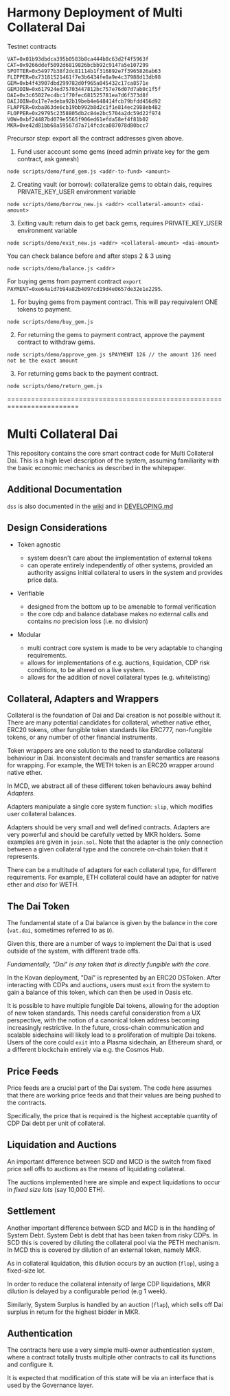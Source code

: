 
# Harmony Deployment of Multi Collateral Dai

Testnet contracts
```
VAT=0x01b93dbdca395b0583b8ca444b8c63d2f4f5963f
CAT=0x9266ddef5092d6819826bcbb92c9147a5e107299
SPOTTER=0x54977b38f2dc81114b1f316892e7f3965826ab63
FLIPPER=0x73181521461f7e3b6434fe8a9e4c37988d13db98
GEM=0xb4f43907dbd299782d0f965a045432c17ca8571e
GEMJOIN=0x617924ed75703447812bc757e76d07d7ab0c1f5f
DAI=0x3c65027ec4bc1f70fec681525781ea7d6f373d8f
DAIJOIN=0x17e7edeba92b19beb4e648414fcb79bfdd456d92
FLAPPER=0xba863de6cb19bb992b8d2c1f1e814ec2988eb482
FLOPPER=0x29795c2358805db2c84e2bc5704a2dc59d22f974
VOW=0xbf24487bd079e5565f906ed61efda58ef4f81b02
MKR=0xe42d81bb68a59567d7a714fcdca087078d80bcc7
```

Precursor step: export all the contract addresses given above.

1. Fund user account some gems (need admin private key for the gem contract, ask ganesh)
```
node scripts/demo/fund_gem.js <addr-to-fund> <amount>
```

2. Creating vault (or borrow): collateralize gems to obtain dais, requires PRIVATE_KEY_USER environment variable
```
node scripts/demo/borrow_new.js <addr> <collateral-amount> <dai-amount>
```

3. Exiting vault: return dais to get back gems, requires PRIVATE_KEY_USER environment variable
```
node scripts/demo/exit_new.js <addr> <collateral-amount> <dai-amount>
```

You can check balance before and after steps 2 & 3 using
```
node scripts/demo/balance.js <addr>
```

For buying gems from payment contract `export PAYMENT=0xe64a1d7b94a82b4097cd19d4e0657de32e1e2295`. 

1. For buying gems from payment contract. This will pay requivalent ONE tokens to payment.
```
node scripts/demo/buy_gem.js
```

2. For returning the gems to payment contract, approve the payment contract to withdraw gems.
```
node scripts/demo/approve_gem.js $PAYMENT 126 // the amount 126 need not be the exact amount
```

3. For returning gems back to the payment contract. 
```
node scripts/demo/return_gem.js
```



========================================================================

# Multi Collateral Dai

This repository contains the core smart contract code for Multi
Collateral Dai. This is a high level description of the system, assuming
familiarity with the basic economic mechanics as described in the
whitepaper.

## Additional Documentation

`dss` is also documented in the [wiki](https://github.com/makerdao/dss/wiki) and in [DEVELOPING.md](https://github.com/makerdao/dss/blob/master/DEVELOPING.md)

## Design Considerations

- Token agnostic
  - system doesn't care about the implementation of external tokens
  - can operate entirely independently of other systems, provided an authority assigns
    initial collateral to users in the system and provides price data.

- Verifiable
  - designed from the bottom up to be amenable to formal verification
  - the core cdp and balance database makes *no* external calls and
    contains *no* precision loss (i.e. no division)

- Modular
  - multi contract core system is made to be very adaptable to changing
    requirements.
  - allows for implementations of e.g. auctions, liquidation, CDP risk
    conditions, to be altered on a live system.
  - allows for the addition of novel collateral types (e.g. whitelisting)


## Collateral, Adapters and Wrappers

Collateral is the foundation of Dai and Dai creation is not possible
without it. There are many potential candidates for collateral, whether
native ether, ERC20 tokens, other fungible token standards like ERC777,
non-fungible tokens, or any number of other financial instruments.

Token wrappers are one solution to the need to standardise collateral
behaviour in Dai. Inconsistent decimals and transfer semantics are
reasons for wrapping. For example, the WETH token is an ERC20 wrapper
around native ether.

In MCD, we abstract all of these different token behaviours away behind
*Adapters*.

Adapters manipulate a single core system function: `slip`, which
modifies user collateral balances.

Adapters should be very small and well defined contracts. Adapters are
very powerful and should be carefully vetted by MKR holders. Some
examples are given in `join.sol`. Note that the adapter is the only
connection between a given collateral type and the concrete on-chain
token that it represents.

There can be a multitude of adapters for each collateral type, for
different requirements. For example, ETH collateral could have an
adapter for native ether and *also* for WETH.


## The Dai Token

The fundamental state of a Dai balance is given by the balance in the
core (`vat.dai`, sometimes referred to as `D`).

Given this, there are a number of ways to implement the Dai that is used
outside of the system, with different trade offs.

*Fundamentally, "Dai" is any token that is directly fungible with the
core.*

In the Kovan deployment, "Dai" is represented by an ERC20 DSToken.
After interacting with CDPs and auctions, users must `exit` from the
system to gain a balance of this token, which can then be used in Oasis
etc.

It is possible to have multiple fungible Dai tokens, allowing for the
adoption of new token standards. This needs careful consideration from a
UX perspective, with the notion of a canonical token address becoming
increasingly restrictive. In the future, cross-chain communication and
scalable sidechains will likely lead to a proliferation of multiple Dai
tokens. Users of the core could `exit` into a Plasma sidechain, an
Ethereum shard, or a different blockchain entirely via e.g. the Cosmos
Hub.


## Price Feeds

Price feeds are a crucial part of the Dai system. The code here assumes
that there are working price feeds and that their values are being
pushed to the contracts.

Specifically, the price that is required is the highest acceptable
quantity of CDP Dai debt per unit of collateral.


## Liquidation and Auctions

An important difference between SCD and MCD is the switch from fixed
price sell offs to auctions as the means of liquidating collateral.

The auctions implemented here are simple and expect liquidations to
occur in *fixed size lots* (say 10,000 ETH).


## Settlement

Another important difference between SCD and MCD is in the handling of
System Debt. System Debt is debt that has been taken from risky CDPs.
In SCD this is covered by diluting the collateral pool via the PETH
mechanism. In MCD this is covered by dilution of an external token,
namely MKR.

As in collateral liquidation, this dilution occurs by an auction
(`flop`), using a fixed-size lot.

In order to reduce the collateral intensity of large CDP liquidations,
MKR dilution is delayed by a configurable period (e.g 1 week).

Similarly, System Surplus is handled by an auction (`flap`), which sells
off Dai surplus in return for the highest bidder in MKR.


## Authentication

The contracts here use a very simple multi-owner authentication system,
where a contract totally trusts multiple other contracts to call its
functions and configure it.

It is expected that modification of this state will be via an interface
that is used by the Governance layer.

